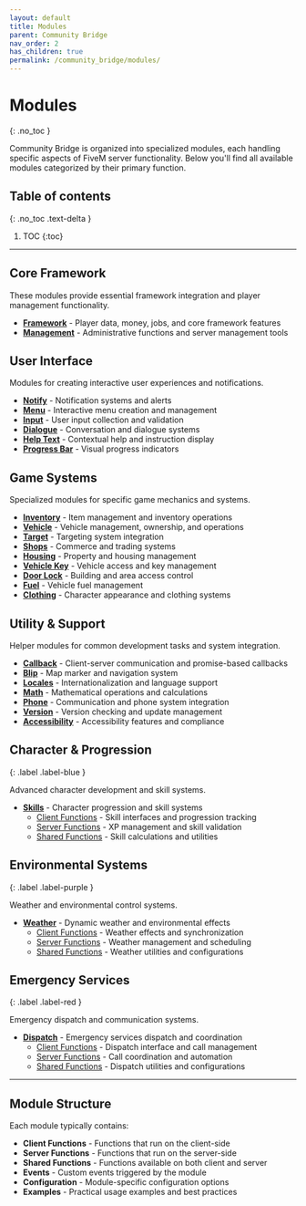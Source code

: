 ```yaml
---
layout: default
title: Modules
parent: Community Bridge
nav_order: 2
has_children: true
permalink: /community_bridge/modules/
---
```


# Modules
{: .no_toc }

Community Bridge is organized into specialized modules, each handling specific aspects of FiveM server functionality. Below you'll find all available modules categorized by their primary function.

## Table of contents
{: .no_toc .text-delta }

1. TOC
{:toc}

---

## Core Framework

These modules provide essential framework integration and player management functionality.

- **[Framework](framework/)** - Player data, money, jobs, and core framework features
- **[Management](management/)** - Administrative functions and server management tools

## User Interface

Modules for creating interactive user experiences and notifications.

- **[Notify](notify/)** - Notification systems and alerts
- **[Menu](menu/)** - Interactive menu creation and management
- **[Input](input/)** - User input collection and validation
- **[Dialogue](dialogue/)** - Conversation and dialogue systems
- **[Help Text](helptext/)** - Contextual help and instruction display
- **[Progress Bar](progressbar/)** - Visual progress indicators

## Game Systems

Specialized modules for specific game mechanics and systems.

- **[Inventory](inventory/)** - Item management and inventory operations
- **[Vehicle](vehicle/)** - Vehicle management, ownership, and operations
- **[Target](target/)** - Targeting system integration
- **[Shops](shops/)** - Commerce and trading systems
- **[Housing](housing/)** - Property and housing management
- **[Vehicle Key](vehiclekey/)** - Vehicle access and key management
- **[Door Lock](doorlock/)** - Building and area access control
- **[Fuel](fuel/)** - Vehicle fuel management
- **[Clothing](clothing/)** - Character appearance and clothing systems

## Utility & Support

Helper modules for common development tasks and system integration.

- **[Callback](callback/)** - Client-server communication and promise-based callbacks
- **[Blip](blip/)** - Map marker and navigation system
- **[Locales](locales/)** - Internationalization and language support
- **[Math](math/)** - Mathematical operations and calculations
- **[Phone](phone/)** - Communication and phone system integration
- **[Version](version/)** - Version checking and update management
- **[Accessibility](accessibility/)** - Accessibility features and compliance

## Character & Progression
{: .label .label-blue }

Advanced character development and skill systems.

- **[Skills](skills/)** - Character progression and skill systems
  - [Client Functions](skills/client.md) - Skill interfaces and progression tracking
  - [Server Functions](skills/server.md) - XP management and skill validation  
  - [Shared Functions](skills/shared.md) - Skill calculations and utilities

## Environmental Systems
{: .label .label-purple }

Weather and environmental control systems.

- **[Weather](weather/)** - Dynamic weather and environmental effects
  - [Client Functions](weather/client.md) - Weather effects and synchronization
  - [Server Functions](weather/server.md) - Weather management and scheduling
  - [Shared Functions](weather/shared.md) - Weather utilities and configurations

## Emergency Services
{: .label .label-red }

Emergency dispatch and communication systems.

- **[Dispatch](dispatch/)** - Emergency services dispatch and coordination
  - [Client Functions](dispatch/client.md) - Dispatch interface and call management
  - [Server Functions](dispatch/server.md) - Call coordination and automation
  - [Shared Functions](dispatch/shared.md) - Dispatch utilities and configurations

---

## Module Structure

Each module typically contains:

- **Client Functions** - Functions that run on the client-side
- **Server Functions** - Functions that run on the server-side  
- **Shared Functions** - Functions available on both client and server
- **Events** - Custom events triggered by the module
- **Configuration** - Module-specific configuration options
- **Examples** - Practical usage examples and best practices
